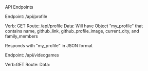 API Endpoints

Endpoint: /api/profile

Verb: GET
Route: /api/profile
Data:
Will have Object "my_profile" that contains name, github_link, github_profile_image,
current_city, and family_members

Responds with "my_profile" in JSON format


Endpoint: /api/videogames

Verb:GET
Route:
Data:
